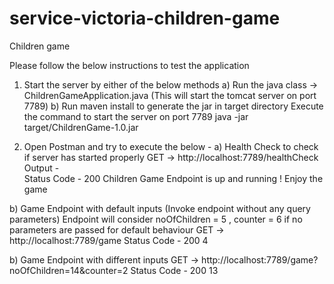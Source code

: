 # service-victoria-children-game
Children game

Please follow the below instructions to test the application

1) Start the server by either of the below methods
   a) Run the java class -> ChildrenGameApplication.java (This will start the tomcat server on port 7789)
   b) Run maven install to generate the jar in target directory
      Execute the command to start the server on port 7789
      java -jar target/ChildrenGame-1.0.jar
      
3) Open Postman and try to execute the below -
a) Health Check to check if server has started properly
GET -> http://localhost:7789/healthCheck
Output -  
Status Code - 200
Children Game Endpoint is up and running ! Enjoy the game

b) Game Endpoint with default inputs (Invoke endpoint without any query parameters)
Endpoint will consider noOfChildren = 5 , counter = 6 if no parameters are passed for default behaviour
GET -> http://localhost:7789/game
Status Code - 200
4

b) Game Endpoint with different inputs
GET -> http://localhost:7789/game?noOfChildren=14&counter=2
Status Code - 200
13
